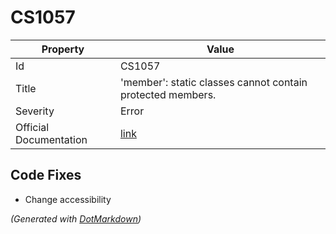# CS1057

| Property               | Value                                                             |
| ---------------------- | ----------------------------------------------------------------- |
| Id                     | CS1057                                                            |
| Title                  | 'member': static classes cannot contain protected members\.       |
| Severity               | Error                                                             |
| Official Documentation | [link](http://docs.microsoft.com/en-us/dotnet/csharp/misc/cs1057) |

## Code Fixes

* Change accessibility

*\(Generated with [DotMarkdown](http://github.com/JosefPihrt/DotMarkdown)\)*